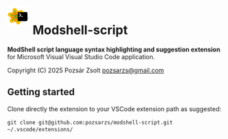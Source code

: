 <img align="left" style="float: left; margin: 0 10px 0 0;" alt="ModShell icon" src="images/modshell.png">   

# Modshell-script

**ModShell script language syntax highlighting and suggestion extension**  
for Microsoft Visual Visual Studio Code application.  

Copyright (C) 2025 Pozsár Zsolt <pozsarzs@gmail.com>  

## Getting started

Clone directly the extension to your VSCode extension path as suggested:  

```
git clone git@github.com:pozsarzs/modshell-script.git ~/.vscode/extensions/
```
